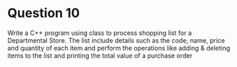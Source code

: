 Question 10
=========

Write a C++ program using class to process shopping list for a Departmental
Store. The list include details such as the code, name, price and quantity of
each item and perform the operations like adding & deleting items to the list
and printing the total value of a purchase order